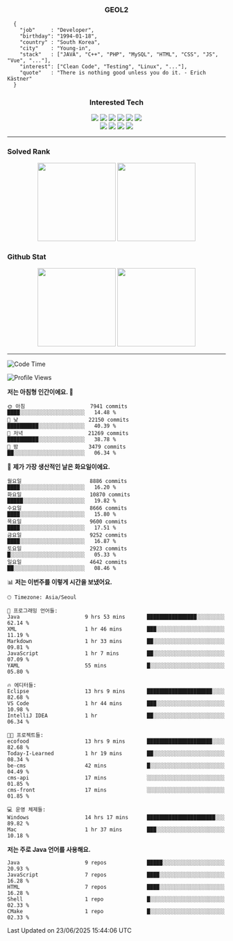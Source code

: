 <div align="center">

  ### GEOL2
</div>

```
  {
    "job"     : "Developer",
    "birthday": "1994-01-18",
    "country" : "South Korea",
    "city"    : "Young-in",
    "stack"   : ["JAVA", "C++", "PHP", "MySQL", "HTML", "CSS", "JS", "Vue", "..."],
    "interest": ["Clean Code", "Testing", "Linux", "..."], 
    "quote"   : "There is nothing good unless you do it. - Erich Kästner"
  }
  ```
  
<div align="center">
  
  ### Interested Tech
  
  <img src="https://img.shields.io/badge/Laravel-F05340?style=flat-square&logo=Laravel&logoColor=white">
  <img src="https://img.shields.io/badge/SpringBoot-6DB33F?style=flat-square&logo=SpringBoot&logoColor=white">
  <img src="https://img.shields.io/badge/-NestJs-ea2845?style=flat-square&logo=nestjs&logoColor=white">
  <img src="https://img.shields.io/badge/Express-000000?style=flat-square&logo=Express&logoColor=white">
  <img src="https://img.shields.io/badge/Three.js-000000?style=flat-square&logo=Three.js&logoColor=white">
  <img src="https://img.shields.io/badge/OpenAI-%23412991?style=flat-square&logo=openai&logoColor=white">
  <br>
  <img src="https://img.shields.io/badge/Java-ED8B00?style=flat-square&logo=openjdk&logoColor=white">
  <img src="https://img.shields.io/badge/JavaScript-F7DF1E?style=flat-square&logo=JavaScript&logoColor=black">
  <img src="https://img.shields.io/badge/TypeScript-007acc?style=flat-square&logo=TypeScript&logoColor=black">
  <img src="https://img.shields.io/badge/MySQL-4479A1?style=flat-square&logo=mysql&logoColor=white"><br>

</div>

------------

  ### Solved Rank
  
  <div align="center">
    <img height="180em" src="https://mazassumnida.wtf/api/v2/generate_badge?boj=geol2">
    <img height="180em" src="https://leetcard.jacoblin.cool/Geol2?theme=light&font=Gugi&border=0&radius=20">
  </div>
  
  ### Github Stat 
  <div align="center">
    <img height="180em" src="https://github-readme-stats-git-masterrstaa-rickstaa.vercel.app/api?username=geol2&show_icons=true&theme=dark">
    <img height="180em" src="https://github-readme-stats-git-masterrstaa-rickstaa.vercel.app/api/top-langs/?username=geol2&show_icons=true&hide=css,scss,html&layout=compact&theme=dark&count_private=true&langs_count=8">
  </div>
  
------------
<!--START_SECTION:waka-->
![Code Time](http://img.shields.io/badge/Code%20Time-4%2C193%20hrs%2022%20mins-blue)

![Profile Views](http://img.shields.io/badge/Profile%20Views-0-blue)

**저는 아침형 인간이에요. 🐤** 

```text
🌞 아침                     7941 commits        ████░░░░░░░░░░░░░░░░░░░░░   14.48 % 
🌆 낮　                     22150 commits       ██████████░░░░░░░░░░░░░░░   40.39 % 
🌃 저녁                     21269 commits       ██████████░░░░░░░░░░░░░░░   38.78 % 
🌙 밤　                     3479 commits        ██░░░░░░░░░░░░░░░░░░░░░░░   06.34 % 
```
📅 **제가 가장 생산적인 날은 화요일이에요.** 

```text
월요일                      8886 commits        ████░░░░░░░░░░░░░░░░░░░░░   16.20 % 
화요일                      10870 commits       █████░░░░░░░░░░░░░░░░░░░░   19.82 % 
수요일                      8666 commits        ████░░░░░░░░░░░░░░░░░░░░░   15.80 % 
목요일                      9600 commits        ████░░░░░░░░░░░░░░░░░░░░░   17.51 % 
금요일                      9252 commits        ████░░░░░░░░░░░░░░░░░░░░░   16.87 % 
토요일                      2923 commits        █░░░░░░░░░░░░░░░░░░░░░░░░   05.33 % 
일요일                      4642 commits        ██░░░░░░░░░░░░░░░░░░░░░░░   08.46 % 
```


📊 **저는 이번주를 이렇게 시간을 보냈어요.** 

```text
🕑︎ Timezone: Asia/Seoul

💬 프로그래밍 언어들: 
Java                     9 hrs 53 mins       ████████████████░░░░░░░░░   62.14 % 
XML                      1 hr 46 mins        ███░░░░░░░░░░░░░░░░░░░░░░   11.19 % 
Markdown                 1 hr 33 mins        ██░░░░░░░░░░░░░░░░░░░░░░░   09.81 % 
JavaScript               1 hr 7 mins         ██░░░░░░░░░░░░░░░░░░░░░░░   07.09 % 
YAML                     55 mins             █░░░░░░░░░░░░░░░░░░░░░░░░   05.80 % 

🔥 에디터들: 
Eclipse                  13 hrs 9 mins       █████████████████████░░░░   82.68 % 
VS Code                  1 hr 44 mins        ███░░░░░░░░░░░░░░░░░░░░░░   10.98 % 
IntelliJ IDEA            1 hr                ██░░░░░░░░░░░░░░░░░░░░░░░   06.34 % 

🐱‍💻 프로젝트들: 
ecofood                  13 hrs 9 mins       █████████████████████░░░░   82.68 % 
Today-I-Learned          1 hr 19 mins        ██░░░░░░░░░░░░░░░░░░░░░░░   08.34 % 
be-cms                   42 mins             █░░░░░░░░░░░░░░░░░░░░░░░░   04.49 % 
cms-api                  17 mins             ░░░░░░░░░░░░░░░░░░░░░░░░░   01.85 % 
cms-front                17 mins             ░░░░░░░░░░░░░░░░░░░░░░░░░   01.85 % 

💻 운영 체제들: 
Windows                  14 hrs 17 mins      ██████████████████████░░░   89.82 % 
Mac                      1 hr 37 mins        ███░░░░░░░░░░░░░░░░░░░░░░   10.18 % 
```

**저는 주로 Java 언어를 사용해요.** 

```text
Java                     9 repos             █████░░░░░░░░░░░░░░░░░░░░   20.93 % 
JavaScript               7 repos             ████░░░░░░░░░░░░░░░░░░░░░   16.28 % 
HTML                     7 repos             ████░░░░░░░░░░░░░░░░░░░░░   16.28 % 
Shell                    1 repo              █░░░░░░░░░░░░░░░░░░░░░░░░   02.33 % 
CMake                    1 repo              █░░░░░░░░░░░░░░░░░░░░░░░░   02.33 % 
```




 Last Updated on 23/06/2025 15:44:06 UTC
<!--END_SECTION:waka-->

<div align="center">
  
  <!-- [![Hits](https://hits.seeyoufarm.com/api/count/incr/badge.svg?url=https%3A%2F%2Fgithub.com%2Fgeol2&count_bg=%2379C83D&title_bg=%23555555&icon=myspace.svg&icon_color=%23E7E7E7&title=hits&edge_flat=false)](https://hits.seeyoufarm.com) -->
  
</div>

<!--
**Geol2/Geol2** is a ✨ _special_ ✨ repository because its `README.md` (this file) appears on your GitHub profile.

Here are some ideas to get you started:
- 🔭 I’m currently working on ...
- 🌱 I’m currently learning ...
- 👯 I’m looking to collaborate on ...
- 🤔 I’m looking for help with ...
- 💬 Ask me about ...
- 📫 How to reach me: ...
- 😄 Pronouns: ...
- ⚡ Fun fact: ...
-->
